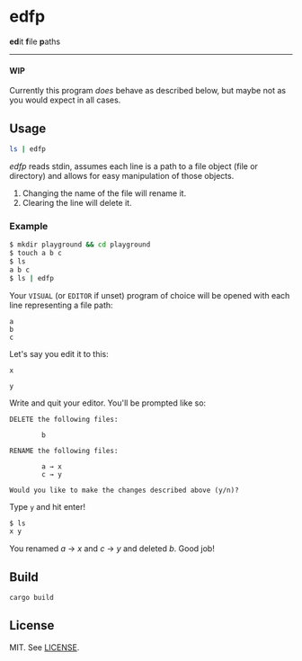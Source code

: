# edfp

**ed**it **f**ile **p**aths

---

#### WIP

Currently this program *does* behave as described below, but maybe not as you would expect in all cases.

## Usage

```bash
ls | edfp
```

*edfp* reads stdin, assumes each line is a path to a file object (file or
directory) and allows for easy manipulation of those objects.

1. Changing the name of the file will rename it.
2. Clearing the line will delete it.

### Example

```bash
$ mkdir playground && cd playground
$ touch a b c
$ ls
a b c
$ ls | edfp
```
Your `VISUAL` (or `EDITOR` if unset) program of choice will be opened with each line representing a file path:

```
a
b
c
```

Let's say you edit it to this:

```
x

y
```

Write and quit your editor. You'll be prompted like so:

```
DELETE the following files:

        b

RENAME the following files:

        a → x
        c → y

Would you like to make the changes described above (y/n)?
```

Type `y` and hit enter!

```bash
$ ls
x y
```

You renamed *a* → *x* and *c* → *y* and deleted *b*. Good job!


## Build

```bash
cargo build
```

## License

MIT. See [LICENSE][].

[LICENSE]: https://raw.githubusercontent.com/RyanMcG/edfp/master/LICENSE
